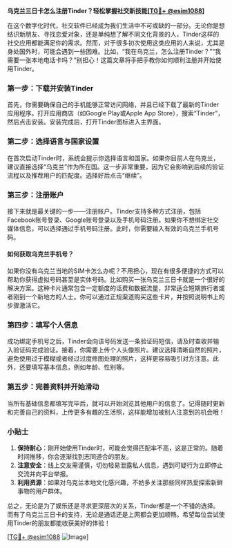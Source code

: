 **乌克兰三日卡怎么注册Tinder？轻松掌握社交新技能[[TG💪+ @esim1088](https://t.me/s/esim1088)]**

在这个数字化时代，社交软件已经成为我们生活中不可或缺的一部分。无论你是想结识新朋友、寻找恋爱对象，还是单纯想了解不同文化背景的人，Tinder这样的社交应用都能满足你的需求。然而，对于很多初次使用这类应用的人来说，尤其是身处国外时，可能会遇到一些困难。比如，“我在乌克兰，怎么注册Tinder？”“我需要一张本地电话卡吗？”别担心！这篇文章将手把手教你如何顺利注册并开始使用Tinder。

### 第一步：下载并安装Tinder

首先，你需要确保自己的手机能够正常访问网络，并且已经下载了最新的Tinder应用程序。打开应用商店（如Google Play或Apple App Store），搜索“Tinder”，然后点击安装。安装完成后，打开Tinder图标进入主界面。

### 第二步：选择语言与国家设置

在首次启动Tinder时，系统会提示你选择语言和国家。如果你目前人在乌克兰，建议直接选择“乌克兰”作为所在国。这一步非常重要，因为它会影响到后续的验证流程以及推荐用户的匹配度。选择好后点击“继续”。

### 第三步：注册账户

接下来就是最关键的一步——注册账户。Tinder支持多种方式注册，包括Facebook账号登录、Google账号登录以及手机号码注册。如果你不想绑定社交媒体信息，可以选择通过手机号码注册。此时，你需要输入有效的乌克兰手机号码。

#### 如何获取乌克兰手机号？

如果你没有乌克兰当地的SIM卡怎么办呢？不用担心，现在有很多便捷的方式可以帮助你获得虚拟号码甚至是实体号码。比如购买一张乌克兰三日卡就是一个很好的解决方案。这种卡片通常包含一定额度的话费和数据流量，非常适合短期旅行者或者刚到一个新地方的人士。你可以通过正规渠道购买这些卡片，并按照说明书上的步骤激活它。

### 第四步：填写个人信息

成功绑定手机号之后，Tinder会向该号码发送一条验证码短信，请及时查收并输入验证码完成验证。接着，你需要上传个人头像照片。建议选择清晰自然的照片，避免使用过于模糊或者经过过度修图处理的照片，这样更容易吸引对方注意。此外，还要填写基本信息，例如年龄、性别等。

### 第五步：完善资料并开始滑动

当所有基础信息都填写完毕后，就可以开始浏览其他用户的信息了。记得随时更新和完善自己的资料，上传更多有趣的生活照，这样能增加被别人注意到的机会哦！

### 小贴士

1. **保持耐心**：刚开始使用Tinder时，可能会觉得匹配率不高，这是正常的。随着时间推移，你会逐渐找到志同道合的朋友。
2. **注意安全**：线上交友需谨慎，切勿轻易泄露私人信息，遇到可疑行为立即停止交流并向平台举报。
3. **利用资源**：如果对乌克兰本地文化感兴趣，不妨多关注那些同样热爱探索新鲜事物的用户群体。

总之，无论是为了娱乐还是寻求更深层次的关系，Tinder都是一个不错的选择。而有了乌克兰三日卡的支持，无论是通话还是上网都会更加顺畅。希望每位尝试使用Tinder的朋友都能收获美好的体验！

[[TG💪+ @esim1088](https://t.me/s/esim1088) ![Image](https://i.postimg.cc/4NQfJmqS/Snipaste-2025-05-13-00-14-12.png)]